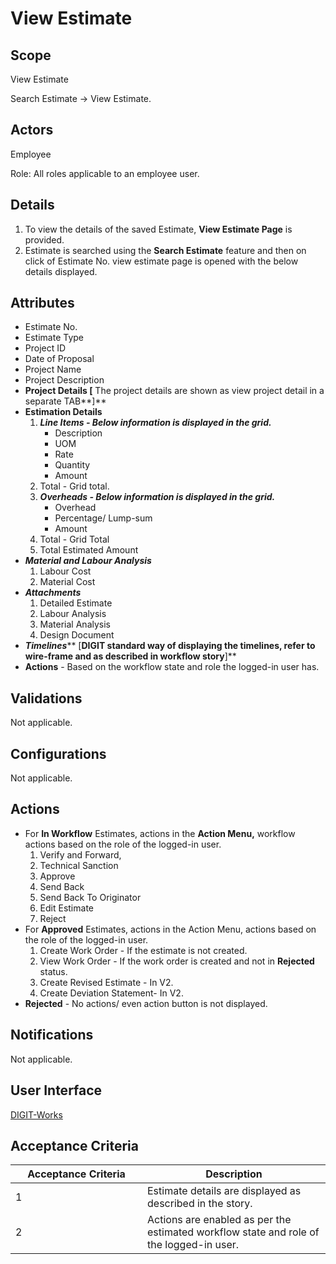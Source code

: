# View Estimate

## Scope

View Estimate

Search Estimate → View Estimate.

## Actors

Employee

Role: All roles applicable to an employee user.

## Details

1. To view the details of the saved Estimate, **View Estimate Page** is provided.
2. Estimate is searched using the **Search Estimate** feature and then on click of Estimate No. view estimate page is opened with the below details displayed.

## Attributes

* Estimate No.
* Estimate Type
* Project ID
* Date of Proposal
* Project Name
* Project Description
* **Project Details \[** The project details are shown as view project detail in a separate TAB**]**
* **Estimation Details**
  1. _**Line Items - Below information is displayed in the grid.**_
     * Description
     * UOM
     * Rate
     * Quantity
     * Amount
  2. Total - Grid total.
  3. _**Overheads - Below information is displayed in the grid.**_
     * Overhead
     * Percentage/ Lump-sum
     * Amount
  4. Total - Grid Total
  5. Total Estimated Amount
* _**Material and Labour Analysis**_
  1. Labour Cost
  2. Material Cost
* _**Attachments**_
  1. Detailed Estimate
  2. Labour Analysis
  3. Material Analysis
  4. Design Document
* _**Timelines**_** \[**DIGIT standard way of displaying the timelines, refer to wire-frame and as described in workflow story**]**
* **Actions** - Based on the workflow state and role the logged-in user has.

## Validations

Not applicable.

## Configurations

Not applicable.

## Actions

* For **In Workflow** Estimates, actions in the **Action Menu,** workflow actions based on the role of the logged-in user.
  1. Verify and Forward,
  2. Technical Sanction
  3. Approve
  4. Send Back
  5. Send Back To Originator
  6. Edit Estimate
  7. Reject
* For **Approved** Estimates, actions in the Action Menu, actions based on the role of the logged-in user.
  1. Create Work Order - If the estimate is not created.
  2. View Work Order - If the work order is created and not in **Rejected** status.
  3. Create Revised Estimate - In V2.
  4. Create Deviation Statement- In V2.
* **Rejected** - No actions/ even action button is not displayed.

## Notifications

Not applicable.

## User Interface

[<img src="https://static.figma.com/uploads/b6df2735e4cb368306acf5480b50f96e69f96099" alt="" data-size="line">DIGIT-Works](https://www.figma.com/file/M2P3O9WlKtxuLCjQKxLLDg/DIGIT-Works?node-id=2273%3A32708\&t=ezrYIQWHGlDd2IDy-4)

## Acceptance Criteria

<table><thead><tr><th width="195">Acceptance Criteria</th><th>Description</th></tr></thead><tbody><tr><td>1</td><td>Estimate details are displayed as described in the story.</td></tr><tr><td>2</td><td>Actions are enabled as per the estimated workflow state and role of the logged-in user.</td></tr></tbody></table>
